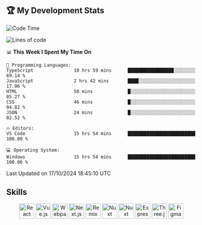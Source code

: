 ## 🏆 My Development Stats

<!--START_SECTION:waka-->
![Code Time](http://img.shields.io/badge/Code%20Time-468%20hrs%209%20mins-blue)

![Lines of code](https://img.shields.io/badge/From%20Hello%20World%20I%27ve%20Written-122.4%20thousand%20lines%20of%20code-blue)

📊 **This Week I Spent My Time On** 

```text
💬 Programming Languages: 
TypeScript               10 hrs 59 mins      █████████████████░░░░░░░░   69.14 % 
JavaScript               2 hrs 42 mins       ████░░░░░░░░░░░░░░░░░░░░░   17.06 % 
HTML                     50 mins             █░░░░░░░░░░░░░░░░░░░░░░░░   05.27 % 
CSS                      46 mins             █░░░░░░░░░░░░░░░░░░░░░░░░   04.82 % 
JSON                     24 mins             █░░░░░░░░░░░░░░░░░░░░░░░░   02.52 % 

🔥 Editors: 
VS Code                  15 hrs 54 mins      █████████████████████████   100.00 % 

💻 Operating System: 
Windows                  15 hrs 54 mins      █████████████████████████   100.00 % 
```


 Last Updated on 17/10/2024 18:45:10 UTC
<!--END_SECTION:waka-->

## Skills

<div align="center">
  <img align="top" alt="React" width="40px" src="https://skillicons.dev/icons?i=html" />
  <img align="top" alt="Vue.js" width="40px" src="https://skillicons.dev/icons?i=css" />
  <img align="top" alt="Webpack" width="40px" src="https://skillicons.dev/icons?i=js" />
  <img align="top" alt="Next.js" width="40px" src="https://skillicons.dev/icons?i=tailwind" />
  <img align="top" alt="Remix" width="40px" src="https://skillicons.dev/icons?i=react" />
  <img align="top" alt="Nuxt" width="40px" src="https://skillicons.dev/icons?i=nextjs" />
  <img align="top" alt="Nuxt" width="40px" src="https://skillicons.dev/icons?i=typescript" />
  <img align="top" alt="Express" width="40px" src="https://skillicons.dev/icons?i=git" />
  <img align="top" alt="Three.js" width="40px" src="https://skillicons.dev/icons?i=github" />
  <img align="top" alt="Figma" width="40px" src="https://skillicons.dev/icons?i=figma" />
</div>
